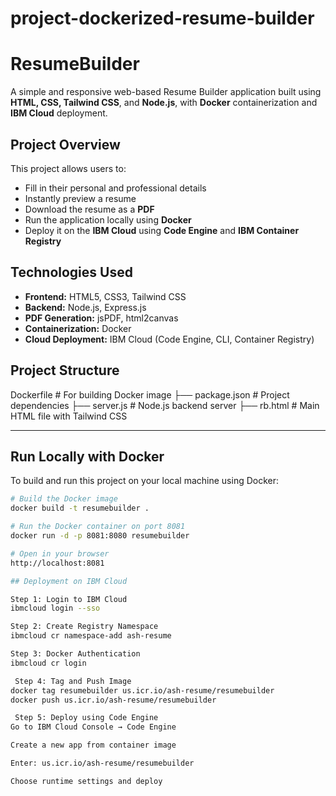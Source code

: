 # project-dockerized-resume-builder
# ResumeBuilder

A simple and responsive web-based Resume Builder application built using **HTML, CSS, Tailwind CSS**, and **Node.js**, with **Docker** containerization and **IBM Cloud** deployment.

##  Project Overview

This project allows users to:
- Fill in their personal and professional details
- Instantly preview a resume
- Download the resume as a **PDF**
- Run the application locally using **Docker**
- Deploy it on the **IBM Cloud** using **Code Engine** and **IBM Container Registry**

## Technologies Used

- **Frontend:** HTML5, CSS3, Tailwind CSS
- **Backend:** Node.js, Express.js
- **PDF Generation:** jsPDF, html2canvas
- **Containerization:** Docker
- **Cloud Deployment:** IBM Cloud (Code Engine, CLI, Container Registry)

##  Project Structure
   Dockerfile # For building Docker image
├── package.json # Project dependencies
├── server.js # Node.js backend server
├── rb.html # Main HTML file with Tailwind CSS


---

##  Run Locally with Docker

To build and run this project on your local machine using Docker:

```bash
# Build the Docker image
docker build -t resumebuilder .

# Run the Docker container on port 8081
docker run -d -p 8081:8080 resumebuilder

# Open in your browser
http://localhost:8081

## Deployment on IBM Cloud

Step 1: Login to IBM Cloud
ibmcloud login --sso

Step 2: Create Registry Namespace
ibmcloud cr namespace-add ash-resume

Step 3: Docker Authentication
ibmcloud cr login

 Step 4: Tag and Push Image
docker tag resumebuilder us.icr.io/ash-resume/resumebuilder
docker push us.icr.io/ash-resume/resumebuilder

 Step 5: Deploy using Code Engine
Go to IBM Cloud Console → Code Engine

Create a new app from container image

Enter: us.icr.io/ash-resume/resumebuilder

Choose runtime settings and deploy




